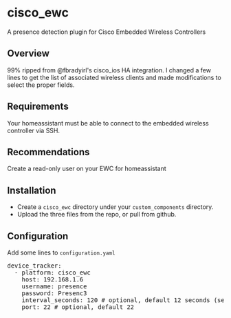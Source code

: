 # cisco_ewc
A presence detection plugin for Cisco Embedded Wireless Controllers

## Overview
99% ripped from @fbradyirl's cisco_ios HA integration.  I changed a few lines to get the list of associated wireless clients and made modifications to select the proper fields.

## Requirements
Your homeassistant must be able to connect to the embedded wireless controller via SSH.

## Recommendations
Create a read-only user on your EWC for homeassistant

## Installation
- Create a <code>cisco_ewc</code> directory under your <code>custom_components</code> directory.
- Upload the three files from the repo, or pull from github.

## Configuration
Add some lines to <code>configuration.yaml</code>
<pre>
device_tracker:
  - platform: cisco_ewc
    host: 192.168.1.6
    username: presence
    password: Presenc3
    interval_seconds: 120 # optional, default 12 seconds (seems abusive)
    port: 22 # optional, default 22</pre>
